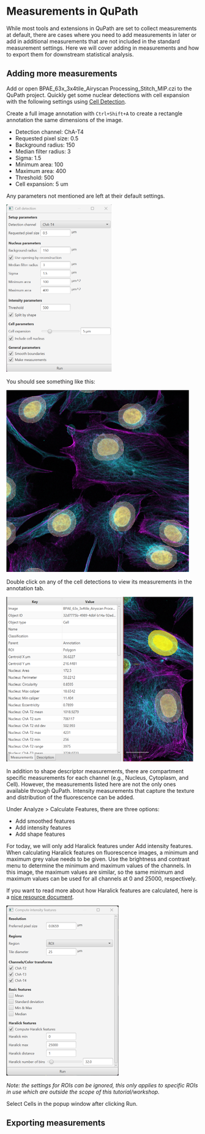 # Measurements in QuPath
While most tools and extensions in QuPath are set to collect measurements at default, there are cases where you need to add measurements in later or add in additional measurements that are not included in the standard measurement settings. Here we will cover adding in measurements and how to export them for downstream statistical analysis.

## Adding more measurements
Add or open BPAE_63x_3x4tile_Airyscan Processing_Stitch_MIP.czi to the QuPath project. Quickly get some nuclear detections with cell expansion with the following settings using [Cell Detection](/Tutorials/Builtin_Tools.md).

Create a full image annotation with `Ctrl+Shift+A` to create a rectangle annotation the same dimensions of the image.

- Detection channel: ChA-T4
- Requested pixel size: 0.5
- Background radius: 150
- Median filter radius: 3
- Sigma: 1.5
- Minimum area: 100
- Maximum area: 400
- Threshold: 500
- Cell expansion: 5 um

Any parameters not mentioned are left at their default settings.

<img src="/Tutorials/Tutorial_Imgs/BPAE_Nucleus_Detection.png" width="275" height="436"><br>

You should see something like this:

<img src="/Tutorials/Tutorial_Imgs/BPAE_Nucleus_Detection_Results.png" width="477" height="474"><br>

Double click on any of the cell detections to view its measurements in the annotation tab.

<img src="/Tutorials/Tutorial_Imgs/BPAE_Cell_Measurements.png" width="488" height="429"><br>

In addition to shape descriptor measurements, there are compartment specific measurements for each channel (e.g., Nucleus, Cytoplasm, and Cell). However, the measurements listed here are not the only ones available through QuPath. Intensity measurements that capture the texture and distribution of the fluorescence can be added.

Under Analyze > Calculate Features, there are three options:
- Add smoothed features
- Add intensity features
- Add shape features

For today, we will only add Haralick features under Add intensity features. When calculating Haralick features on fluorescence images, a minimum and maximum grey value needs to be given. Use the brightness and contrast menu to determine the minimum and maximum values of the channels. In this image, the maximum values are similar, so the same minimum and maximum values can be used for all channels at 0 and 25000, respectively.

If you want to read more about how Haralick features are calculated, here is a [nice resource document](https://juliaimages.org/ImageFeatures.jl/stable/tutorials/glcm/).

<img src="/Tutorials/Tutorial_Imgs/Haralick_Features.png" width="293" height="443"><br>

*Note: the settings for ROIs can be ignored, this only applies to specific ROIs in use which are outside the scope of this tutorial/workshop.*

Select Cells in the popup window after clicking Run.

## Exporting measurements
